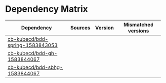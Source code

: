 # Dependency Matrix

Dependency | Sources | Version | Mismatched versions
---------- | ------- | ------- | -------------------
[cb-kubecd/bdd-spring-1583843053](https://github.com/cb-kubecd/bdd-spring-1583843053.git) |  | []() | 
[cb-kubecd/bdd-gh-1583844067](https://github.com/cb-kubecd/bdd-gh-1583844067.git) |  | []() | 
[cb-kubecd/bdd-sbhg-1583844067](https://github.com/cb-kubecd/bdd-sbhg-1583844067.git) |  | []() | 
